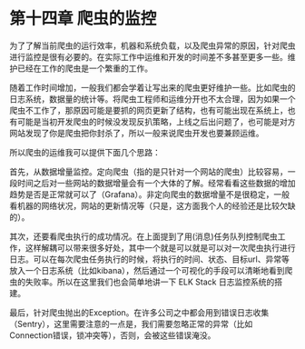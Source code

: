 # 第十四章 爬虫的监控

为了了解当前爬虫的运行效率，机器和系统负载，以及爬虫异常的原因，针对爬虫进行监控是很有必要的。在实际工作中运维和开发的时间差不多甚至更多一些。维护已经在工作的爬虫是一个繁重的工作。

随着工作时间增加，一般我们都会学着让写出来的爬虫更好维护一些。比如爬虫的日志系统，数据量的统计等。将爬虫工程师和运维分开也不太合理，因为如果一个爬虫不工作了，那原因可能是要抓的网页更新了结构，也有可能出现在系统上，也有可能是当初开发爬虫的时候没发现反扒策略，上线之后出问题了，也可能是对方网站发现了你是爬虫把你封杀了，所以一般来说爬虫开发也要兼顾运维。

所以爬虫的运维我可以提供下面几个思路：

首先，从数据增量监控。定向爬虫（指的是只针对一个网站的爬虫）比较容易，一段时间之后对一些网站的数据增量会有一个大体的了解。经常看看这些数据的增加趋势是否是正常就可以了（Grafana）。非定向爬虫的数据增量不是很稳定，一般看机器的网络状况，网站的更新情况等（只是，这方面我个人的经验还是比较欠缺的）。

其次，还要看爬虫执行的成功情况。在上面提到了用\(消息\)任务队列控制爬虫工作，这样解耦可以带来很多好处，其中一个就是可以就是可以对一次爬虫执行进行日志。可以在每次爬虫任务执行的时候，将执行的时间、状态、目标url、异常等放入一个日志系统（比如kibana），然后通过一个可视化的手段可以清晰地看到爬虫的失败率。所以在这里我们也会简单地讲一下 ELK Stack 日志监控系统的搭建。

最后，针对爬虫抛出的Exception。在许多公司之中都会用到错误日志收集（Sentry），这里需要注意的一点是，我们需要忽略正常的异常（比如Connection错误，锁冲突等），否则，会被这些错误淹没。

